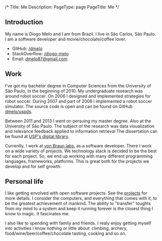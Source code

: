 /*
Title: Me
Description: 
PageType: page
PageTitle: Me
*/



Introduction
------------

My name is Diogo Melo and I am from Brazil. I live in São Carlos, São Paulo.
I am a software developer and movie/chocolate/coffee lover.

- GitHub:  [/dmelo](https://github.com/dmelo)
- StackOverflow: [/diogo-melo](http://stackoverflow.com/users/408195/diogo-melo)
- Email: [dmelo87@gmail.com](mailto:dmelo87@gmail.com)


Work
------

I've got my bachelor degree in Computer Sciences from the University of São
Paulo, in the beginning of 2010. My undergraduate research was around robot
soccer. On 2006 I designed and implemented strategies for robot soccer. During
2007 and part of 2008 I implemented a robot soccer simulator. The source code
is open and can be found on GitHub
[dmelo/uspds](https://github.com/dmelo/uspds.git).

Between 2011 and 2013 I went on persuing my master degree. Also at the
University of São Paulo. The subject of the research was data visualization and
relevance feedback applied to information retrieval The dissertation can be
found at
[USP's digital library](http://www.teses.usp.br/teses/disponiveis/55/55134/tde-10072014-143431/en.php).

Currently, I work at [von Braun labs](http://vonbraunlabs.com.br/), as a
software developer. There I work on a wide variety of projects. We technology
stack is decided to be the best for each project. So, we end up working with
many different programming languages, frameworks, platforms. This is great both
for the projects we develop and for self growth.


Personal life
-------------

I like getting envolved with open software projects. See the
[projects](projects) for more details. I consider the computers, 
and everything that comes with it, to be the greatest achievement of mankind.
The ability to "transfer" toughts from my mind to a system and keep it running
forever is the closest thing I know to magic. It fascinates me.

I also like to spending with family and friends. I realy enjoy getting myself
into activities I know nothing or little about: climbing, archery,
food/wine/beer/coffee/chocolate tasting, cooking and so on.
